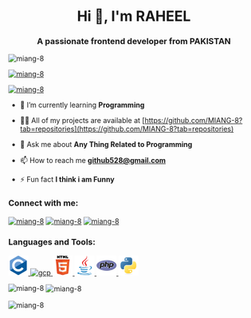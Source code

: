 <h1 align="center">Hi 👋, I'm RAHEEL</h1>
<h3 align="center">A passionate frontend developer from PAKISTAN</h3>

<p align="left"> <img src="https://komarev.com/ghpvc/?username=miang-8&label=Profile%20views&color=0e75b6&style=flat" alt="miang-8" /> </p>

<p align="left"> <a href="https://github.com/ryo-ma/github-profile-trophy"><img src="https://github-profile-trophy.vercel.app/?username=miang-8" alt="miang-8" /></a> </p>

<p align="left"> <a href="https://twitter.com/miang-8" target="blank"><img src="https://img.shields.io/twitter/follow/miang-8?logo=twitter&style=for-the-badge" alt="miang-8" /></a> </p>

- 🌱 I’m currently learning **Programming**

- 👨‍💻 All of my projects are available at [https://github.com/MIANG-8?tab=repositories](https://github.com/MIANG-8?tab=repositories)

- 💬 Ask me about **Any Thing Related to Programming**

- 📫 How to reach me **github528@gmail.com**

- ⚡ Fun fact **I think i am Funny**

<h3 align="left">Connect with me:</h3>
<p align="left">
<a href="https://twitter.com/miang-8" target="blank"><img align="center" src="https://raw.githubusercontent.com/rahuldkjain/github-profile-readme-generator/master/src/images/icons/Social/twitter.svg" alt="miang-8" height="30" width="40" /></a>
<a href="https://instagram.com/miang-8" target="blank"><img align="center" src="https://raw.githubusercontent.com/rahuldkjain/github-profile-readme-generator/master/src/images/icons/Social/instagram.svg" alt="miang-8" height="30" width="40" /></a>
<a href="https://www.youtube.com/c/miang-8" target="blank"><img align="center" src="https://raw.githubusercontent.com/rahuldkjain/github-profile-readme-generator/master/src/images/icons/Social/youtube.svg" alt="miang-8" height="30" width="40" /></a>
</p>

<h3 align="left">Languages and Tools:</h3>
<p align="left"> <a href="https://www.cprogramming.com/" target="_blank" rel="noreferrer"> <img src="https://raw.githubusercontent.com/devicons/devicon/master/icons/c/c-original.svg" alt="c" width="40" height="40"/> </a> <a href="https://cloud.google.com" target="_blank" rel="noreferrer"> <img src="https://www.vectorlogo.zone/logos/google_cloud/google_cloud-icon.svg" alt="gcp" width="40" height="40"/> </a> <a href="https://www.w3.org/html/" target="_blank" rel="noreferrer"> <img src="https://raw.githubusercontent.com/devicons/devicon/master/icons/html5/html5-original-wordmark.svg" alt="html5" width="40" height="40"/> </a> <a href="https://www.java.com" target="_blank" rel="noreferrer"> <img src="https://raw.githubusercontent.com/devicons/devicon/master/icons/java/java-original.svg" alt="java" width="40" height="40"/> </a> <a href="https://www.php.net" target="_blank" rel="noreferrer"> <img src="https://raw.githubusercontent.com/devicons/devicon/master/icons/php/php-original.svg" alt="php" width="40" height="40"/> </a> <a href="https://www.python.org" target="_blank" rel="noreferrer"> <img src="https://raw.githubusercontent.com/devicons/devicon/master/icons/python/python-original.svg" alt="python" width="40" height="40"/> </a> </p>

<p><img align="left" src="https://github-readme-stats.vercel.app/api/top-langs?username=miang-8&show_icons=true&locale=en&layout=compact" alt="miang-8" /></p>

<p>&nbsp;<img align="center" src="https://github-readme-stats.vercel.app/api?username=miang-8&show_icons=true&locale=en" alt="miang-8" /></p>

<p><img align="center" src="https://github-readme-streak-stats.herokuapp.com/?user=miang-8&" alt="miang-8" /></p>
